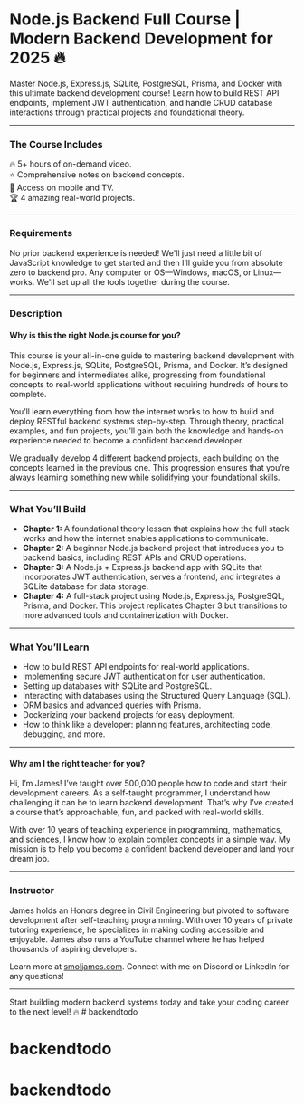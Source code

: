 # Node.js Backend Full Course | Modern Backend Development for 2025 🔥

Master Node.js, Express.js, SQLite, PostgreSQL, Prisma, and Docker with this ultimate backend development course! Learn how to build REST API endpoints, implement JWT authentication, and handle CRUD database interactions through practical projects and foundational theory.  

---

### **The Course Includes**  
🔥 5+ hours of on-demand video.  
⭐️ Comprehensive notes on backend concepts.  
🧪 Access on mobile and TV.  
🏆 4 amazing real-world projects.  

---

### **Requirements**  
No prior backend experience is needed! We'll just need a little bit of JavaScript knowledge to get started and then I’ll guide you from absolute zero to backend pro. 
Any computer or OS—Windows, macOS, or Linux—works. We'll set up all the tools together during the course.  

---

### **Description**  

#### **Why is this the right Node.js course for you?**  
This course is your all-in-one guide to mastering backend development with Node.js, Express.js, SQLite, PostgreSQL, Prisma, and Docker. It’s designed for beginners and intermediates alike, progressing from foundational concepts to real-world applications without requiring hundreds of hours to complete.  

You’ll learn everything from how the internet works to how to build and deploy RESTful backend systems step-by-step. Through theory, practical examples, and fun projects, you’ll gain both the knowledge and hands-on experience needed to become a confident backend developer.  

We gradually develop 4 different backend projects, each building on the concepts learned in the previous one. This progression ensures that you’re always learning something new while solidifying your foundational skills.  

---

### **What You’ll Build**  

- **Chapter 1:** A foundational theory lesson that explains how the full stack works and how the internet enables applications to communicate.  
- **Chapter 2:** A beginner Node.js backend project that introduces you to backend basics, including REST APIs and CRUD operations.  
- **Chapter 3:** A Node.js + Express.js backend app with SQLite that incorporates JWT authentication, serves a frontend, and integrates a SQLite database for data storage.  
- **Chapter 4:** A full-stack project using Node.js, Express.js, PostgreSQL, Prisma, and Docker. This project replicates Chapter 3 but transitions to more advanced tools and containerization with Docker.  

---

### **What You’ll Learn**  
- How to build REST API endpoints for real-world applications.  
- Implementing secure JWT authentication for user authentication.  
- Setting up databases with SQLite and PostgreSQL.  
- Interacting with databases using the Structured Query Language (SQL).
- ORM basics and advanced queries with Prisma.  
- Dockerizing your backend projects for easy deployment.  
- How to think like a developer: planning features, architecting code, debugging, and more.  

---

#### **Why am I the right teacher for you?**  
Hi, I’m James! I’ve taught over 500,000 people how to code and start their development careers. As a self-taught programmer, I understand how challenging it can be to learn backend development. That’s why I’ve created a course that’s approachable, fun, and packed with real-world skills.  

With over 10 years of teaching experience in programming, mathematics, and sciences, I know how to explain complex concepts in a simple way. My mission is to help you become a confident backend developer and land your dream job.  

---

### **Instructor**  
James holds an Honors degree in Civil Engineering but pivoted to software development after self-teaching programming. With over 10 years of private tutoring experience, he specializes in making coding accessible and enjoyable. James also runs a YouTube channel where he has helped thousands of aspiring developers.  

Learn more at [smoljames.com](https://www.smoljames.com). Connect with me on Discord or LinkedIn for any questions!  

---  

Start building modern backend systems today and take your coding career to the next level! 🔥  # backendtodo
# backendtodo
# backendtodo
